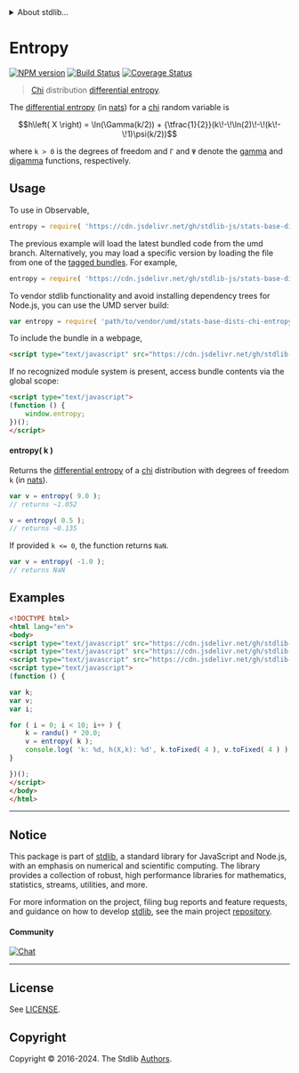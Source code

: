 <!--

@license Apache-2.0

Copyright (c) 2018 The Stdlib Authors.

Licensed under the Apache License, Version 2.0 (the "License");
you may not use this file except in compliance with the License.
You may obtain a copy of the License at

   http://www.apache.org/licenses/LICENSE-2.0

Unless required by applicable law or agreed to in writing, software
distributed under the License is distributed on an "AS IS" BASIS,
WITHOUT WARRANTIES OR CONDITIONS OF ANY KIND, either express or implied.
See the License for the specific language governing permissions and
limitations under the License.

-->


<details>
  <summary>
    About stdlib...
  </summary>
  <p>We believe in a future in which the web is a preferred environment for numerical computation. To help realize this future, we've built stdlib. stdlib is a standard library, with an emphasis on numerical and scientific computation, written in JavaScript (and C) for execution in browsers and in Node.js.</p>
  <p>The library is fully decomposable, being architected in such a way that you can swap out and mix and match APIs and functionality to cater to your exact preferences and use cases.</p>
  <p>When you use stdlib, you can be absolutely certain that you are using the most thorough, rigorous, well-written, studied, documented, tested, measured, and high-quality code out there.</p>
  <p>To join us in bringing numerical computing to the web, get started by checking us out on <a href="https://github.com/stdlib-js/stdlib">GitHub</a>, and please consider <a href="https://opencollective.com/stdlib">financially supporting stdlib</a>. We greatly appreciate your continued support!</p>
</details>

# Entropy

[![NPM version][npm-image]][npm-url] [![Build Status][test-image]][test-url] [![Coverage Status][coverage-image]][coverage-url] <!-- [![dependencies][dependencies-image]][dependencies-url] -->

> [Chi][chi-distribution] distribution [differential entropy][entropy].

<!-- Section to include introductory text. Make sure to keep an empty line after the intro `section` element and another before the `/section` close. -->

<section class="intro">

The [differential entropy][entropy] (in [nats][nats]) for a [chi][chi-distribution] random variable is

<!-- <equation class="equation" label="eq:chi_entropy" align="center" raw="h\left( X \right) = \ln(\Gamma(k/2)) + {\tfrac{1}{2}}(k\!-\!\ln(2)\!-\!(k\!-\!1)\psi(k/2))" alt="Differential entropy for a chi distribution."> -->

```math
h\left( X \right) = \ln(\Gamma(k/2)) + {\tfrac{1}{2}}(k\!-\!\ln(2)\!-\!(k\!-\!1)\psi(k/2))
```

<!-- <div class="equation" align="center" data-raw-text="h\left( X \right) = \ln(\Gamma(k/2)) + {\tfrac{1}{2}}(k\!-\!\ln(2)\!-\!(k\!-\!1)\psi(k/2))" data-equation="eq:chi_entropy">
    <img src="https://cdn.jsdelivr.net/gh/stdlib-js/stdlib@51534079fef45e990850102147e8945fb023d1d0/lib/node_modules/@stdlib/stats/base/dists/chi/entropy/docs/img/equation_chi_entropy.svg" alt="Differential entropy for a chi distribution.">
    <br>
</div> -->

<!-- </equation> -->

where `k > 0` is the degrees of freedom and `Γ` and `Ψ` denote the [gamma][gamma-function] and [digamma][digamma] functions, respectively.

</section>

<!-- /.intro -->

<!-- Package usage documentation. -->



<section class="usage">

## Usage

To use in Observable,

```javascript
entropy = require( 'https://cdn.jsdelivr.net/gh/stdlib-js/stats-base-dists-chi-entropy@umd/browser.js' )
```
The previous example will load the latest bundled code from the umd branch. Alternatively, you may load a specific version by loading the file from one of the [tagged bundles](https://github.com/stdlib-js/stats-base-dists-chi-entropy/tags). For example,

```javascript
entropy = require( 'https://cdn.jsdelivr.net/gh/stdlib-js/stats-base-dists-chi-entropy@v0.2.2-umd/browser.js' )
```

To vendor stdlib functionality and avoid installing dependency trees for Node.js, you can use the UMD server build:

```javascript
var entropy = require( 'path/to/vendor/umd/stats-base-dists-chi-entropy/index.js' )
```

To include the bundle in a webpage,

```html
<script type="text/javascript" src="https://cdn.jsdelivr.net/gh/stdlib-js/stats-base-dists-chi-entropy@umd/browser.js"></script>
```

If no recognized module system is present, access bundle contents via the global scope:

```html
<script type="text/javascript">
(function () {
    window.entropy;
})();
</script>
```

#### entropy( k )

Returns the [differential entropy][entropy] of a [chi][chi-distribution] distribution with degrees of freedom `k` (in [nats][nats]).

```javascript
var v = entropy( 9.0 );
// returns ~1.052

v = entropy( 0.5 );
// returns ~0.135
```

If provided `k <= 0`, the function returns `NaN`.

```javascript
var v = entropy( -1.0 );
// returns NaN
```

</section>

<!-- /.usage -->

<!-- Package usage notes. Make sure to keep an empty line after the `section` element and another before the `/section` close. -->

<section class="notes">

</section>

<!-- /.notes -->

<!-- Package usage examples. -->

<section class="examples">

## Examples

<!-- eslint no-undef: "error" -->

```html
<!DOCTYPE html>
<html lang="en">
<body>
<script type="text/javascript" src="https://cdn.jsdelivr.net/gh/stdlib-js/random-base-randu@umd/browser.js"></script>
<script type="text/javascript" src="https://cdn.jsdelivr.net/gh/stdlib-js/math-base-special-round@umd/browser.js"></script>
<script type="text/javascript" src="https://cdn.jsdelivr.net/gh/stdlib-js/stats-base-dists-chi-entropy@umd/browser.js"></script>
<script type="text/javascript">
(function () {

var k;
var v;
var i;

for ( i = 0; i < 10; i++ ) {
    k = randu() * 20.0;
    v = entropy( k );
    console.log( 'k: %d, h(X,k): %d', k.toFixed( 4 ), v.toFixed( 4 ) );
}

})();
</script>
</body>
</html>
```

</section>

<!-- /.examples -->

<!-- Section to include cited references. If references are included, add a horizontal rule *before* the section. Make sure to keep an empty line after the `section` element and another before the `/section` close. -->

<section class="references">

</section>

<!-- /.references -->

<!-- Section for related `stdlib` packages. Do not manually edit this section, as it is automatically populated. -->

<section class="related">

</section>

<!-- /.related -->

<!-- Section for all links. Make sure to keep an empty line after the `section` element and another before the `/section` close. -->


<section class="main-repo" >

* * *

## Notice

This package is part of [stdlib][stdlib], a standard library for JavaScript and Node.js, with an emphasis on numerical and scientific computing. The library provides a collection of robust, high performance libraries for mathematics, statistics, streams, utilities, and more.

For more information on the project, filing bug reports and feature requests, and guidance on how to develop [stdlib][stdlib], see the main project [repository][stdlib].

#### Community

[![Chat][chat-image]][chat-url]

---

## License

See [LICENSE][stdlib-license].


## Copyright

Copyright &copy; 2016-2024. The Stdlib [Authors][stdlib-authors].

</section>

<!-- /.stdlib -->

<!-- Section for all links. Make sure to keep an empty line after the `section` element and another before the `/section` close. -->

<section class="links">

[npm-image]: http://img.shields.io/npm/v/@stdlib/stats-base-dists-chi-entropy.svg
[npm-url]: https://npmjs.org/package/@stdlib/stats-base-dists-chi-entropy

[test-image]: https://github.com/stdlib-js/stats-base-dists-chi-entropy/actions/workflows/test.yml/badge.svg?branch=v0.2.2
[test-url]: https://github.com/stdlib-js/stats-base-dists-chi-entropy/actions/workflows/test.yml?query=branch:v0.2.2

[coverage-image]: https://img.shields.io/codecov/c/github/stdlib-js/stats-base-dists-chi-entropy/main.svg
[coverage-url]: https://codecov.io/github/stdlib-js/stats-base-dists-chi-entropy?branch=main

<!--

[dependencies-image]: https://img.shields.io/david/stdlib-js/stats-base-dists-chi-entropy.svg
[dependencies-url]: https://david-dm.org/stdlib-js/stats-base-dists-chi-entropy/main

-->

[chat-image]: https://img.shields.io/gitter/room/stdlib-js/stdlib.svg
[chat-url]: https://app.gitter.im/#/room/#stdlib-js_stdlib:gitter.im

[stdlib]: https://github.com/stdlib-js/stdlib

[stdlib-authors]: https://github.com/stdlib-js/stdlib/graphs/contributors

[umd]: https://github.com/umdjs/umd
[es-module]: https://developer.mozilla.org/en-US/docs/Web/JavaScript/Guide/Modules

[deno-url]: https://github.com/stdlib-js/stats-base-dists-chi-entropy/tree/deno
[deno-readme]: https://github.com/stdlib-js/stats-base-dists-chi-entropy/blob/deno/README.md
[umd-url]: https://github.com/stdlib-js/stats-base-dists-chi-entropy/tree/umd
[umd-readme]: https://github.com/stdlib-js/stats-base-dists-chi-entropy/blob/umd/README.md
[esm-url]: https://github.com/stdlib-js/stats-base-dists-chi-entropy/tree/esm
[esm-readme]: https://github.com/stdlib-js/stats-base-dists-chi-entropy/blob/esm/README.md
[branches-url]: https://github.com/stdlib-js/stats-base-dists-chi-entropy/blob/main/branches.md

[stdlib-license]: https://raw.githubusercontent.com/stdlib-js/stats-base-dists-chi-entropy/main/LICENSE

[chi-distribution]: https://en.wikipedia.org/wiki/Chi_distribution

[digamma]: https://en.wikipedia.org/wiki/Digamma_function

[entropy]: https://en.wikipedia.org/wiki/Entropy_%28information_theory%29

[gamma-function]: https://en.wikipedia.org/wiki/Gamma_function

[nats]: https://en.wikipedia.org/wiki/Nat_%28unit%29

</section>

<!-- /.links -->
